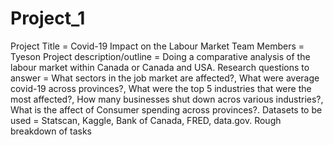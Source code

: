 # Project_1
Project Title = Covid-19 Impact on the Labour Market
Team Members = Tyeson 
Project description/outline = Doing a comparative analysis of the labour market within Canada or Canada and USA.
Research questions to answer = What sectors in the job market are affected?, What were average covid-19 across provinces?, What were the top 5 industries that were the most affected?, How many businesses shut down acros various industries?, What is the affect of Consumer spending across provinces?.
Datasets to be used = Statscan, Kaggle, Bank of Canada, FRED, data.gov.
Rough breakdown of tasks
